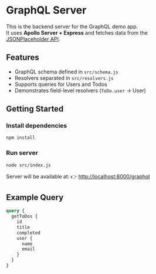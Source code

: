 # GraphQL Server

This is the backend server for the GraphQL demo app.  
It uses **Apollo Server + Express** and fetches data from the [JSONPlaceholder API](https://jsonplaceholder.typicode.com/).

## Features
- GraphQL schema defined in `src/schema.js`
- Resolvers separated in `src/resolvers.js`
- Supports queries for Users and Todos
- Demonstrates field-level resolvers (`ToDo.user` → User)

## Getting Started

### Install dependencies
```bash
npm install
````

### Run server

```bash
node src/index.js
```

Server will be available at:
👉 [http://localhost:8000/graphql](http://localhost:8000/graphql)

## Example Query

```graphql
query {
  getToDos {
    id
    title
    completed
    user {
      name
      email
    }
  }
}
```

